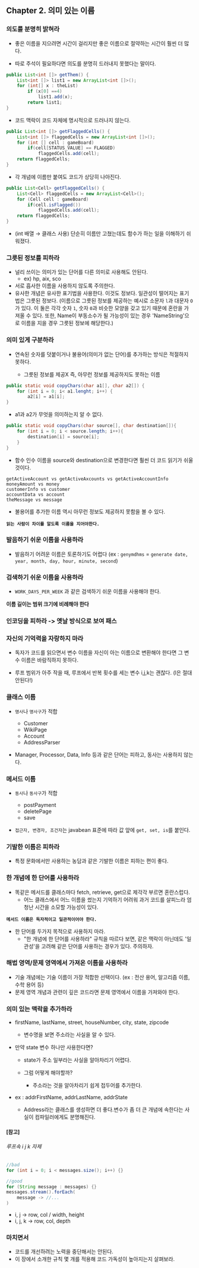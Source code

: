 ## Chapter 2. 의미 있는 이름


### 의도를 분명히 밝혀라

- 좋은 이름을 지으려면 시간이 걸리지만 좋은 이름으로 절약하는 시간이 훨씬 더 많다.

- 따로 주석이 필요하다면 의도를 분명히 드러내지 못했다는 말이다.

  

```java
public List<int []> getThem() {
	List<int []> list1 = new ArrayList<int []>();
	for (int[] x : theList)
		if (x[0] ==4)
			list1.add(x);
		return list1;
}
```

- 코드 맥락이 코드 자체에 명시적으로 드러나지 않는다.



```java
public List<int []> getFlaggedCells() {
	List<int []> flaggedCells = new ArrayList<int []>();
	for (int [] cell : gameBoard)
		if(cell[STATUS_VALUE] == FLAGGED)
			flaggedCells.add(cell);
	return flaggedCells;
}
```

- 각 개념에 이름만 붙여도 코드가 상당히 나아진다.



```java
public List<Cell> getFlaggedCells() {
	List<Cell> flaggedCells = new ArrayList<Cell>();
	for (Cell cell : gameBoard)
		if(cell.isFlagged())
			flaggedCells.add(cell);
	return flaggedCells;
}
```

- (int 배열 → 클래스 사용) 단순히 이름만 고쳤는데도 함수가 하는 일을 이해하기 쉬워졌다.



### 그릇된 정보를 피하라

- 널리 쓰이는 의미가 있는 단어를 다른 의미로 사용해도 안된다.
  - ex) hp, aix, sco
- 서로 흡사한 이름을 사용하지 않도록 주의한다.
- 유사한 개념은 유사한 표기법을 사용한다. 이것도 정보다. 일관성이 떨어지는 표기법은 그릇된 정보다.
(이름으로 그릇된 정보를 제공하는 예시로 소문자 `l`과 대문자 `O`가 있다. 이 둘은 각각 숫자 `1`, 숫자 `0`과 비슷한 모양을 갖고 있기 때문에 혼란을 가져올 수 있다. 또한, Name이 부동소수가 될 가능성이 있는 경우 'NameString'으로 이름을 지을 경우 그릇된 정보에 해당한다.)




### 의미 있게 구분하라

- 연속된 숫자를 덧붙이거나 불용어(의미가 없는 단어)를 추가하는 방식은 적절하지 못하다.

  - 그릇된 정보를 제공X 즉, 아무런 정보를 제공하지도 못하는 이름

  

```java
public static void copyChars(char a1[], char a2[]) {
	for (int i = 0; i< a1.lenght; i++) {
		a2[i] = a1[i];
}
```

  - a1과 a2가 무엇을 의미하는지 알 수 없다.

  ```java
  public static void copyChars(char source[], char destination[]){
      for (int i = 0; i < source.length; i++){
          destination[i] = source[i];
      }
  }
  ```

  - 함수 인수 이름을 source와 destination으로 변경한다면 훨씬 더 코드 읽기가 쉬울 것이다.

```
getActiveAccount vs getActiveAxcounts vs getActiveAccountInfo
moneyAmount vs money
customerInfo vs customer
accountData vs account
theMessage vs message
```
  - 불용어를 추가한 이름 역시 아무런 정보도 제공하지 못함을 볼 수 있다.

**`읽는 사람이 차이를 알도록 이름을 지어야한다.`**

### 발음하기 쉬운 이름을 사용하라

- 발음하기 어려운 이름은 토론하기도 어렵다
(ex : `genymdhms` = `generate date, year, month, day, hour, minute, second`)

### 검색하기 쉬운 이름을 사용하라

- `WORK_DAYS_PER_WEEK` 과 같은 검색하기 쉬운 이름을 사용해야 한다.

**이름 길이는 범위 크기에 비례해야 한다**

### 인코딩을 피하라 -> 옛날 방식으로 보여 패스

### 자신의 기억력을 자랑하지 마라

- 독자가 코드를 읽으면서 변수 이름을 자신이 아는 이름으로 변환해야 한다면 그 변수 이름은 바람직하지 못하다.

- 루프 범위가 아주 작을 때, 루프에서 반복 횟수를 세는 변수 i,j,k는 괜찮다. (l은 절대 안된다!)

### 클래스 이름

- `명사`나 `명사구`가 적합

  - Customer
  - WikiPage
  - Account
  - AddressParser

- Manager, Processor, Data, Info 등과 같은 단어는 피하고, 동사는 사용하지 않는다.

  

### 메서드 이름

- `동사`나 `동사구`가 적합

  - postPayment
  - deletePage
  - save

- `접근자, 변경자, 조건자`는 javabean 표준에 따라 값 앞에 `get, set, is`를 붙인다.

### 기발한 이름은 피하라

- 특정 문화에서만 사용하는 농담과 같은 기발한 이름은 피하는 편이 좋다.

### 한 개념에 한 단어를 사용하라

- 똑같은 메서드를 클래스마다 fetch, retrieve, get으로 제각각 부르면 혼란스럽다.
  - 어느 클래스에서 어느 이름을 썼는지 기억하기 어려워 과거 코드를 살피느라 엄청난 시간을 소모할 가능성이 있다.

**`메서드 이름은 독자적이고 일관적이어야 한다.`**

- 한 단어를 두가지 목적으로 사용하지 마라.
  - "한 개념에 한 단어를 사용하라" 규칙을 따르다 보면, 같은 맥락이 아닌데도 '일관성'을 고려해 같은 단어를 사용하는 경우가 있다. 주의하자.

### 해법 영역/문제 영역에서 가져온 이름을 사용하라

- 기술 개념에는 기술 이름이 가장 적합한 선택이다. (ex : 전산 용어, 알고리즘 이름, 수학 용어 등)
- 문제 영역 개념과 관련이 깊은 코드라면 문제 영역에서 이름을 가져와야 한다.

### 의미 있는 맥락을 추가하라

- firstName, lastName, street, houseNumber, city, state, zipcode

  - 변수명을 보면 주소라는 사실을 알 수 있다.
- 만약 state 변수 하나만 사용한다면?

  - state가 주소 일부라는 사실을 알아차리기 어렵다.

  - 그럼 어떻게 해야할까?

    - 주소라는 것을 알아차리기 쉽게 접두어를 추가한다.
- ex : addrFirstName, addrLastName, addrState
    - Address라는 클래스를 생성하면 더 좋다.변수가 좀 더 큰 개념에 속한다는 사실이 컴파일러에게도 분명해진다.

#### [참고]

###### 루프속 i j k 자제

```java
//bad
for (int i = 0; i < messages.size(); i++) {}

//good
for (String message : messages) {}
messages.stream().forEach(
	message -> //...
)
```

- i, j -> row, col / width, height
- i, j, k -> row, col, depth


### 마치면서

- 코드를 개선하려는 노력을 중단해서는 안된다.
- 이 장에서 소개한 규칙 몇 개를 적용해 코드 가독성이 높아지는지 살펴보라.
